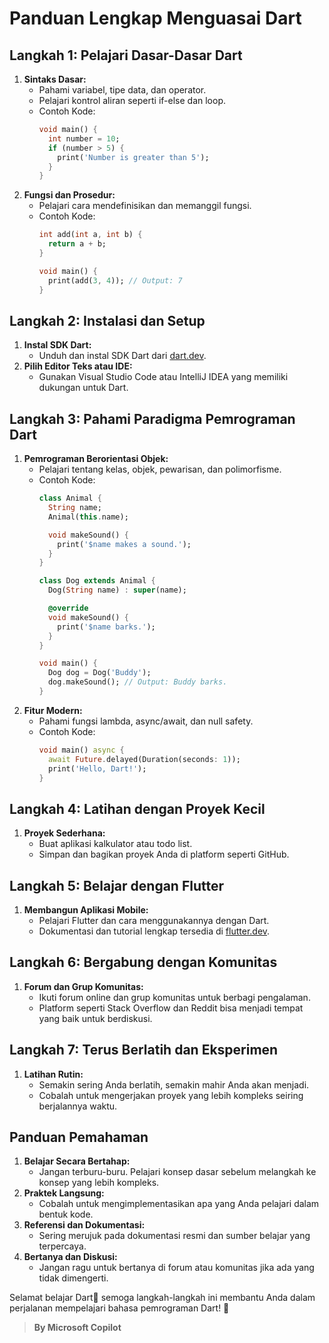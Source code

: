 # Panduan Lengkap Menguasai Dart

## Langkah 1: Pelajari Dasar-Dasar Dart
1. **Sintaks Dasar:**
   - Pahami variabel, tipe data, dan operator.
   - Pelajari kontrol aliran seperti if-else dan loop.
   - Contoh Kode:
     ```dart
     void main() {
       int number = 10;
       if (number > 5) {
         print('Number is greater than 5');
       }
     }
     ```
2. **Fungsi dan Prosedur:**
   - Pelajari cara mendefinisikan dan memanggil fungsi.
   - Contoh Kode:
     ```dart
     int add(int a, int b) {
       return a + b;
     }

     void main() {
       print(add(3, 4)); // Output: 7
     }
     ```

## Langkah 2: Instalasi dan Setup
1. **Instal SDK Dart:**
   - Unduh dan instal SDK Dart dari [dart.dev](https://dart.dev/get-dart).
2. **Pilih Editor Teks atau IDE:**
   - Gunakan Visual Studio Code atau IntelliJ IDEA yang memiliki dukungan untuk Dart.

## Langkah 3: Pahami Paradigma Pemrograman Dart
1. **Pemrograman Berorientasi Objek:**
   - Pelajari tentang kelas, objek, pewarisan, dan polimorfisme.
   - Contoh Kode:
     ```dart
     class Animal {
       String name;
       Animal(this.name);

       void makeSound() {
         print('$name makes a sound.');
       }
     }

     class Dog extends Animal {
       Dog(String name) : super(name);

       @override
       void makeSound() {
         print('$name barks.');
       }
     }

     void main() {
       Dog dog = Dog('Buddy');
       dog.makeSound(); // Output: Buddy barks.
     }
     ```
2. **Fitur Modern:**
   - Pahami fungsi lambda, async/await, dan null safety.
   - Contoh Kode:
     ```dart
     void main() async {
       await Future.delayed(Duration(seconds: 1));
       print('Hello, Dart!');
     }
     ```

## Langkah 4: Latihan dengan Proyek Kecil
1. **Proyek Sederhana:**
   - Buat aplikasi kalkulator atau todo list.
   - Simpan dan bagikan proyek Anda di platform seperti GitHub.

## Langkah 5: Belajar dengan Flutter
1. **Membangun Aplikasi Mobile:**
   - Pelajari Flutter dan cara menggunakannya dengan Dart.
   - Dokumentasi dan tutorial lengkap tersedia di [flutter.dev](https://flutter.dev "Dokumentasi Resmi").

## Langkah 6: Bergabung dengan Komunitas
1. **Forum dan Grup Komunitas:**
   - Ikuti forum online dan grup komunitas untuk berbagi pengalaman.
   - Platform seperti Stack Overflow dan Reddit bisa menjadi tempat yang baik untuk berdiskusi.

## Langkah 7: Terus Berlatih dan Eksperimen
1. **Latihan Rutin:**
   - Semakin sering Anda berlatih, semakin mahir Anda akan menjadi.
   - Cobalah untuk mengerjakan proyek yang lebih kompleks seiring berjalannya waktu.

## Panduan Pemahaman
1. **Belajar Secara Bertahap:**
   - Jangan terburu-buru. Pelajari konsep dasar sebelum melangkah ke konsep yang lebih kompleks.
2. **Praktek Langsung:**
   - Cobalah untuk mengimplementasikan apa yang Anda pelajari dalam bentuk kode.
3. **Referensi dan Dokumentasi:**
   - Sering merujuk pada dokumentasi resmi dan sumber belajar yang terpercaya.
4. **Bertanya dan Diskusi:**
   - Jangan ragu untuk bertanya di forum atau komunitas jika ada yang tidak dimengerti.

Selamat belajar Dart🎯 semoga langkah-langkah ini membantu Anda dalam perjalanan mempelajari bahasa pemrograman Dart! 🚀
> **By Microsoft Copilot**
